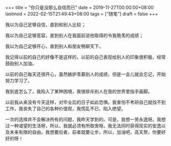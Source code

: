 +++
title = "你只是没那么自信而已"
date = 2019-11-27T00:00:00+08:00
lastmod = 2022-02-15T21:49:43+08:00
tags = ["随笔"]
draft = false
+++

我以为自己足够自信，直到和别人比较；

我以为自己足够宽容，直到别人在我面前说他取得的令我艳羡的成绩；

我以为自己足够开心，直到别人和朋友畅聊天下。

我记得以前的自己的好像不是这样的，以前的自己表现给别人的印象很积极，经常鼓励别人加油。

以前的自己每天还很开心，虽然嫉妒羡慕别人的成绩，但是一会儿就会忘记，开始努力学习了。

我到底怎么了，我陷入了某种困境，我很排斥别人在我的世界里指手画脚。

以前我从来没有今天这样，对毕业后的日子如此恐惧。我害怕不考研自己就找不到工作，我丧失了自己的各种价值观，我慌乱不已、陷入绝望。

一次的选择并不会解决所有的问题，我昨天学到的。可是，我想一劳永逸呀。我想过一种渴望的生活呀，所以，我就必须有所取舍呀。我无法同时获得现实的安逸以及未来有限的自由。我想要后者，前者就要让步。所以，加油吧，高天贺，你要好好的呀！